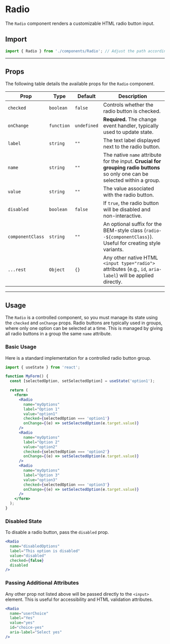 # Radio

The `Radio` component renders a customizable HTML radio button input.

## Import

```jsx
import { Radio } from './components/Radio'; // Adjust the path according to your project structure
````

-----

## Props

The following table details the available props for the `Radio` component.

| Prop             | Type      | Default     | Description                                                                                                                               |
| ---------------- | --------- | ----------- | ----------------------------------------------------------------------------------------------------------------------------------------- |
| `checked`        | `boolean` | `false`     | Controls whether the radio button is checked.                                                                                             |
| `onChange`       | `function`| `undefined` | **Required.** The change event handler, typically used to update state.                                                                   |
| `label`          | `string`  | `""`        | The text label displayed next to the radio button.                                                                                        |
| `name`           | `string`  | `""`        | The native `name` attribute for the input. **Crucial for grouping radio buttons** so only one can be selected within a group.             |
| `value`          | `string`  | `""`        | The value associated with the radio button.                                                                                               |
| `disabled`       | `boolean` | `false`     | If `true`, the radio button will be disabled and non-interactive.                                                                         |
| `componentClass` | `string`  | `""`        | An optional suffix for the BEM-style class (`radio--${componentClass}`). Useful for creating style variants.                             |
| `...rest`        | `Object`  | `{}`        | Any other native HTML `<input type="radio">` attributes (e.g., `id`, `aria-label`) will be applied directly.                            |

-----

## Usage

The `Radio` is a controlled component, so you must manage its state using the `checked` and `onChange` props. Radio buttons are typically used in groups, where only one option can be selected at a time. This is managed by giving all radio buttons in a group the same `name` attribute.

### Basic Usage

Here is a standard implementation for a controlled radio button group.

```jsx
import { useState } from 'react';

function MyForm() {
  const [selectedOption, setSelectedOption] = useState('option1');

  return (
    <form>
      <Radio
        name="myOptions"
        label="Option 1"
        value="option1"
        checked={selectedOption === 'option1'}
        onChange={(e) => setSelectedOption(e.target.value)}
      />
      <Radio
        name="myOptions"
        label="Option 2"
        value="option2"
        checked={selectedOption === 'option2'}
        onChange={(e) => setSelectedOption(e.target.value)}
      />
      <Radio
        name="myOptions"
        label="Option 3"
        value="option3"
        checked={selectedOption === 'option3'}
        onChange={(e) => setSelectedOption(e.target.value)}
      />
    </form>
  );
}
```

### Disabled State

To disable a radio button, pass the `disabled` prop.

```jsx
<Radio
  name="disabledOptions"
  label="This option is disabled"
  value="disabled"
  checked={false}
  disabled
/>
```

### Passing Additional Attributes

Any other prop not listed above will be passed directly to the `<input>` element. This is useful for accessibility and HTML validation attributes.

```jsx
<Radio
  name="userChoice"
  label="Yes"
  value="yes"
  id="choice-yes"
  aria-label="Select yes"
/>
```
